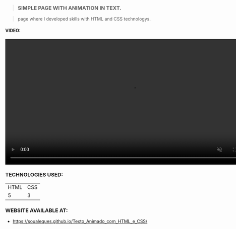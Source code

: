 >### SIMPLE PAGE WITH ANIMATION IN TEXT.

>page where I developed skills with HTML and CSS technologys.

#### VIDEO:
<div>
<video src="https://user-images.githubusercontent.com/82433728/187009111-849b66dd-9f90-4c31-aec3-d0cc8c74c17b.mp4" autoplay muted widght=400 height=400></video>
</div>

### TECHNOLOGIES USED:
<table>
    <tr>
        <td>HTML</td>
        <td>CSS</td>
    </tr>
    <tr>
    <td>5</td>
    <td>3</td>
    </tr>
</table>

### WEBSITE AVAILABLE AT:
* https://soualeques.github.io/Texto_Animado_com_HTML_e_CSS/

